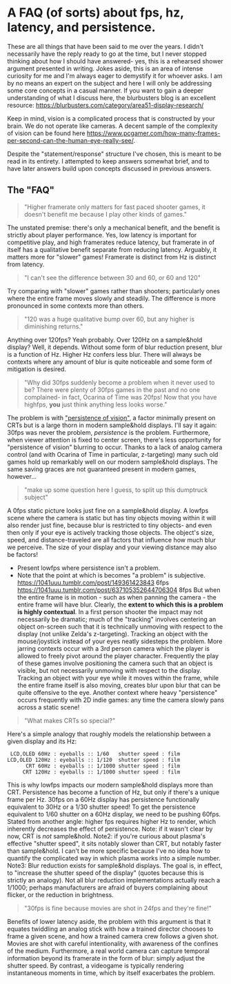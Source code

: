 # A FAQ (of sorts) about fps, hz, latency, and persistence.

These are all things that have been said to me over the years. I didn't necessarily have the reply ready to go at the time, but I never stopped thinking about how I should have answered- yes, this is a rehearsed shower argument presented in writing.
Jokes aside, this is an area of intense curiosity for me and I'm always eager to demystify it for whoever asks. I am by no means an expert on the subject and here I will only be addressing some core concepts in a casual manner. If you want to gain a deeper understanding of what I discuss here, the blurbusters blog is an excellent resource: <https://blurbusters.com/category/area51-display-research/>

Keep in mind, vision is a complicated process that is constructed by your brain. We do not operate like cameras. A decent sample of the complexity of vision can be found here <https://www.pcgamer.com/how-many-frames-per-second-can-the-human-eye-really-see/>.

Despite the "statement/response" structure I've chosen, this is meant to be read in its entirety. I attempted to keep answers somewhat brief, and to have later answers build upon concepts discussed in previous answers.

## The "FAQ"

> "Higher framerate only matters for fast paced shooter games, it doesn't benefit me because I play other kinds of games."

The unstated premise: there's only a mechanical benefit, and the benefit is strictly about player performance. Yes, low latency is important for competitive play, and high framerates reduce latency, but framerate in of itself has a qualitative benefit separate from reducing latency. Arguably, it matters more for "slower" games! Framerate is distinct from Hz is distinct from latency.


> "I can't see the difference between 30 and 60, or 60 and 120"

Try comparing with "slower" games rather than shooters; particularly ones where the entire frame moves slowly and steadily. The difference is more pronounced in some contexts more than others.


> "120 was a huge qualitative bump over 60, but any higher is diminishing returns."

Anything over 120fps? Yeah probably. Over 120Hz on a sample&hold display? Well, it depends. Without some form of blur reduction present, blur is a function of Hz. Higher Hz confers less blur. There will always be contexts where any amount of blur is quite noticeable and some form of mitigation is desired.


> "Why did 30fps suddenly become a problem when it never used to be? There were plenty of 30fps games in the past and no one complained- in fact, Ocarina of Time was 20fps! Now that you have highfps, **you** just think anything less looks worse."

The problem is with ["persistence of vision"][1], a factor minimally present on CRTs but is a large thorn in modern sample&hold displays. I'll say it again: 30fps was never the problem, _persistence_ is the problem. Furthermore, when viewer attention is fixed to center screen, there's less opportunity for "persistence of vision" blurring to occur. Thanks to a lack of analog camera control (and with Ocarina of Time in particular, z-targeting) many such old games hold up remarkably well on our modern sample&hold displays. The same saving graces are not guaranteed present in modern games, however...


> "make up some question here I guess, to split up this dumptruck subject"

A 0fps static picture looks just fine on a sample&hold display.
A lowfps scene where the camera is static but has tiny objects moving within it will also render just fine, because blur is restricted to tiny objects- and even then only if your eye is actively tracking those objects. The object's size, speed, and distance-traveled are all factors that influence how much blur we perceive. The size of your display and your viewing distance may also be factors!
- Present lowfps where persistence isn't a problem.
- Note that the point at which is becomes "a problem" is subjective.
https://1041uuu.tumblr.com/post/149361423843 6fps
https://1041uuu.tumblr.com/post/637105352644706304 8fps
But when the entire frame is in motion - such as when panning the camera - the entire frame will have blur. Clearly, the **extent to which this is a problem is highly contextual**. In a first person shooter the impact may not necessarily be dramatic; much of the "tracking" involves centering an object on-screen such that it is technically unmoving with respect to the display (not unlike Zelda's z-targeting). Tracking an object with the mouse/joystick instead of your eyes neatly sidesteps the problem.
More jarring contexts occur with a 3rd person camera which the player is allowed to freely pivot around the player character. Frequently the play of these games involve positioning the camera such that an object is visible, but not necessarily unmoving with respect to the display. Tracking an object with your eye while it moves within the frame, while the entire frame itself is also moving, creates blur upon blur that can be quite offensive to the eye.
Another context where heavy "persistence" occurs frequently with 2D indie games: any time the camera slowly pans across a static scene!


> "What makes CRTs so special?"

Here's a simple analogy that roughly models the relationship between a given display and its Hz:
```
 LCD,OLED 60Hz : eyeballs :: 1/60   shutter speed : film
LCD,OLED 120Hz : eyeballs :: 1/120  shutter speed : film
      CRT 60Hz : eyeballs :: 1/1000 shutter speed : film
     CRT 120Hz : eyeballs :: 1/1000 shutter speed : film
```
This is why lowfps impacts our modern sample&hold displays more than CRT. Persistence has become a function of Hz, but only if there's a unique frame per Hz. 30fps on a 60Hz display has persistence functionally equivalent to 30Hz or a 1/30 shutter speed! To get the persistence equivalent to 1/60 shutter on a 60Hz display, we need to be pushing 60fps.
Stated from another angle: higher fps requires higher Hz to render, which inherently decreases the effect of persistence.
Note: if it wasn't clear by now, CRT is _not_ sample&hold.
Note2: if you're curious about plasma's effective "shutter speed", it sits notably slower than CRT, but notably faster than sample&hold. I can't be more specific because I've no idea how to quantify the complicated way in which plasma works into a simple number.
Note3: Blur reduction exists for sample&hold displays. The goal is, in effect, to "increase the shutter speed of the display" (quotes because this is strictly an analogy). Not all blur reduction implementations actually reach a 1/1000; perhaps manufacturers are afraid of buyers complaining about flicker, or the reduction in brightness.


> "30fps is fine because movies are shot in 24fps and they're fine!"

Benefits of lower latency aside, the problem with this argument is that it equates twiddling an analog stick with how a trained director chooses to frame a given scene, and how a trained camera crew follows a given shot. Movies are shot with careful intentionality, with awareness of the confines of the medium. Furthermore, a real world camera can capture temporal information beyond its framerate in the form of blur: simply adjust the shutter speed. By contrast, a videogame is typically rendering instantaneous moments in time, which by itself exacerbates the problem.


[1]: https://blurbusters.com/gtg-versus-mprt-frequently-asked-questions-about-display-pixel-response/
